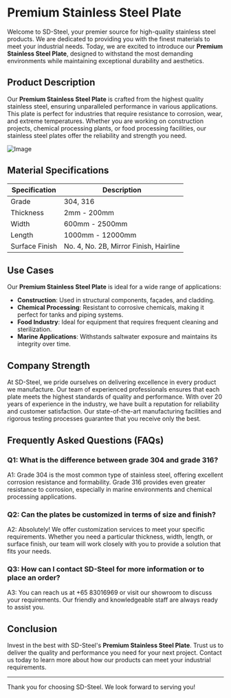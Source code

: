 # Premium Stainless Steel Plate

Welcome to SD-Steel, your premier source for high-quality stainless steel products. We are dedicated to providing you with the finest materials to meet your industrial needs. Today, we are excited to introduce our **Premium Stainless Steel Plate**, designed to withstand the most demanding environments while maintaining exceptional durability and aesthetics.

## Product Description

Our **Premium Stainless Steel Plate** is crafted from the highest quality stainless steel, ensuring unparalleled performance in various applications. This plate is perfect for industries that require resistance to corrosion, wear, and extreme temperatures. Whether you are working on construction projects, chemical processing plants, or food processing facilities, our stainless steel plates offer the reliability and strength you need.

![Image](https://github.com/user-attachments/assets/2567258e-e124-4816-932d-1809bd27ef0b)

## Material Specifications

| Specification | Description |
|---------------|-------------|
| Grade         | 304, 316    |
| Thickness     | 2mm - 200mm |
| Width         | 600mm - 2500mm |
| Length        | 1000mm - 12000mm |
| Surface Finish| No. 4, No. 2B, Mirror Finish, Hairline |

## Use Cases

Our **Premium Stainless Steel Plate** is ideal for a wide range of applications:

- **Construction**: Used in structural components, façades, and cladding.
- **Chemical Processing**: Resistant to corrosive chemicals, making it perfect for tanks and piping systems.
- **Food Industry**: Ideal for equipment that requires frequent cleaning and sterilization.
- **Marine Applications**: Withstands saltwater exposure and maintains its integrity over time.

## Company Strength

At SD-Steel, we pride ourselves on delivering excellence in every product we manufacture. Our team of experienced professionals ensures that each plate meets the highest standards of quality and performance. With over 20 years of experience in the industry, we have built a reputation for reliability and customer satisfaction. Our state-of-the-art manufacturing facilities and rigorous testing processes guarantee that you receive only the best.

## Frequently Asked Questions (FAQs)

### Q1: What is the difference between grade 304 and grade 316?
A1: Grade 304 is the most common type of stainless steel, offering excellent corrosion resistance and formability. Grade 316 provides even greater resistance to corrosion, especially in marine environments and chemical processing applications.

### Q2: Can the plates be customized in terms of size and finish?
A2: Absolutely! We offer customization services to meet your specific requirements. Whether you need a particular thickness, width, length, or surface finish, our team will work closely with you to provide a solution that fits your needs.

### Q3: How can I contact SD-Steel for more information or to place an order?
A3: You can reach us at +65 83016969 or visit our showroom to discuss your requirements. Our friendly and knowledgeable staff are always ready to assist you.

## Conclusion

Invest in the best with SD-Steel's **Premium Stainless Steel Plate**. Trust us to deliver the quality and performance you need for your next project. Contact us today to learn more about how our products can meet your industrial requirements.

---

Thank you for choosing SD-Steel. We look forward to serving you!